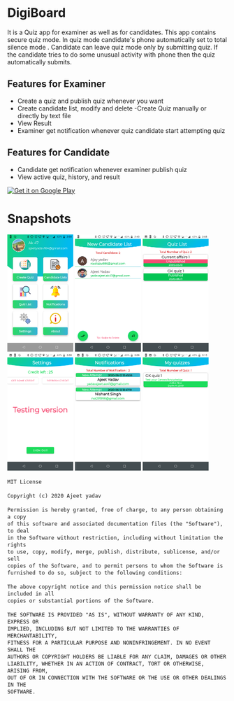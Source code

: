 # DigiBoard

It is a Quiz app for examiner as well as for candidates. This app contains secure quiz mode. In quiz mode candidate's phone automatically set to total silence mode . Candidate can leave quiz mode only by submitting quiz. If the candidate tries to do some unusual activity with phone then the quiz automatically submits.

## Features for Examiner
- Create a quiz and publish quiz whenever you want
- Create candidate list, modify and delete
-Create Quiz manually or directly by text file
- View Result
- Examiner get notification whenever quiz candidate start attempting quiz

## Features for Candidate
- Candidate get notification whenever examiner publish quiz
- View active quiz, history, and result


<a href="https://play.google.com/store/apps/details?id=com.ak47.digiboard">
    <img alt="Get it on Google Play"
        height="80"
        src="https://play.google.com/intl/en_us/badges/images/generic/en_badge_web_generic.png" />
</a>

# Snapshots
<img src="https://github.com/ajeetAk47/DigiBoard/blob/master/Screenshot_20200613-030843.png" width="30%"></imag>
<img src="https://github.com/ajeetAk47/DigiBoard/blob/master/Screenshot_20200613-024331.png" width="30%"></imag>
<img src="https://github.com/ajeetAk47/DigiBoard/blob/master/Screenshot_20200613-030850.png" width="30%"></imag>
<img src="https://github.com/ajeetAk47/DigiBoard/blob/master/Screenshot_20200613-030857.png" width="30%"></imag>
<img src="https://github.com/ajeetAk47/DigiBoard/blob/master/Screenshot_20200613-030905.png" width="30%"></imag>
<img src="https://github.com/ajeetAk47/DigiBoard/blob/master/Screenshot_20200613-031018.png" width="30%"></imag>


```
MIT License

Copyright (c) 2020 Ajeet yadav

Permission is hereby granted, free of charge, to any person obtaining a copy
of this software and associated documentation files (the "Software"), to deal
in the Software without restriction, including without limitation the rights
to use, copy, modify, merge, publish, distribute, sublicense, and/or sell
copies of the Software, and to permit persons to whom the Software is
furnished to do so, subject to the following conditions:

The above copyright notice and this permission notice shall be included in all
copies or substantial portions of the Software.

THE SOFTWARE IS PROVIDED "AS IS", WITHOUT WARRANTY OF ANY KIND, EXPRESS OR
IMPLIED, INCLUDING BUT NOT LIMITED TO THE WARRANTIES OF MERCHANTABILITY,
FITNESS FOR A PARTICULAR PURPOSE AND NONINFRINGEMENT. IN NO EVENT SHALL THE
AUTHORS OR COPYRIGHT HOLDERS BE LIABLE FOR ANY CLAIM, DAMAGES OR OTHER
LIABILITY, WHETHER IN AN ACTION OF CONTRACT, TORT OR OTHERWISE, ARISING FROM,
OUT OF OR IN CONNECTION WITH THE SOFTWARE OR THE USE OR OTHER DEALINGS IN THE
SOFTWARE.

```
